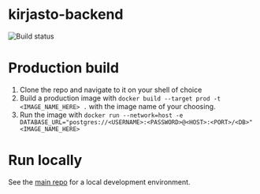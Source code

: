 # kirjasto-backend
![Build status](https://github.com/vuolen/kirjasto-backend/workflows/Build/badge.svg)

# Production build
1. Clone the repo and navigate to it on your shell of choice
2. Build a production image with `docker build --target prod -t <IMAGE_NAME_HERE> .` with the image name of your choosing.
3. Run the image with `docker run --network=host -e DATABASE_URL="postgres://<USERNAME>:<PASSWORD>@<HOST>:<PORT>/<DB>" <IMAGE_NAME_HERE>`

# Run locally
See the [main repo](https://github.com/vuolen/kirjasto) for a local development environment.
